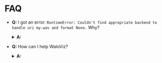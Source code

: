 # FAQ
* **Q:** I got an error: `RuntimeError: Couldn't find appropriate backend to handle uri my.wav and format None.` Why?<details>
  <summary><b>A:</b></summary>

    WaloViz uses `torchaudio` to load audio files, and `torchaudio` itself uses a beckend to load them, the recommended backend is `ffmpeg`, so just make sure you've installed it:
    ```shell
    apt-get install ffmpeg
    ```
</details>

* **Q:** How can I help WaloViz?<details>
  <summary><b>A:</b></summary>

    Consider giving us a star on [our github repository](https://github.com/AlonKellner/waloviz)!  
    If you've had any issue open a [Github Issue](https://github.com/AlonKellner/waloviz/issues/new) and tell us about it, we'll do our best to help :)  
    Also, you can contribute! Read our [Contributing Guide](https://github.com/AlonKellner/waloviz/blob/main/CONTRIBUTING.md) and take a shot at one of our [good first issues](https://github.com/AlonKellner/waloviz/issues?q=is%3Aissue+is%3Aopen+%3Agood-first-issue)!
</details>